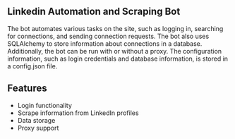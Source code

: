 ## Linkedin Automation and Scraping Bot
The bot automates various tasks on the site, such as logging in, searching for connections, and sending connection requests. The bot also uses SQLAlchemy to store information about connections in a database. Additionally, the bot can be run with or without a proxy. The configuration information, such as login credentials and database information, is stored in a config.json file.

## Features
- Login functionality
- Scrape information from LinkedIn profiles
- Data storage
- Proxy support
